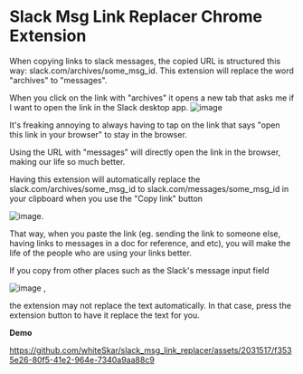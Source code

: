 # Slack Msg Link Replacer Chrome Extension

When copying links to slack messages, the copied URL is structured this way: slack.com/archives/some_msg_id.
This extension will replace the word "archives" to "messages".

When you click on the link with "archives" it opens a new tab that asks me if I want to open the link in the Slack desktop app. ![image](https://github.com/whiteSkar/slack_msg_link_replacer/assets/2031517/3ebd5db3-1690-4d41-bf2d-c5a1ed7d9660)

It's freaking annoying to always having to tap on the link that says "open this link in your browser" to stay in the browser.

Using the URL with "messages" will directly open the link in the browser, making our life so much better.

Having this extension will automatically replace the slack.com/archives/some_msg_id to slack.com/messages/some_msg_id in your clipboard when you use the "Copy link" button

![image](https://github.com/whiteSkar/slack_msg_link_replacer/assets/2031517/e6d631fe-087c-4df0-a6ad-8e6d038c2420).

That way, when you paste the link (eg. sending the link to someone else, having links to messages in a doc for reference, and etc), you will make the life of the people who are using your links better.

If you copy from other places such as the Slack's message input field

![image](https://github.com/whiteSkar/slack_msg_link_replacer/assets/2031517/7c273934-eb0c-425c-9832-7d8c87d20f24)
, 

the extension may not replace the text automatically. In that case, press the extension button to have it replace the text for you.

**Demo**


https://github.com/whiteSkar/slack_msg_link_replacer/assets/2031517/f3535e26-80f5-41e2-964e-7340a9aa88c9

